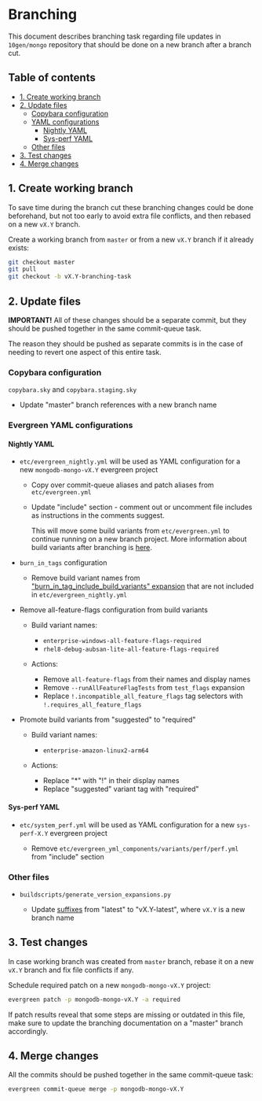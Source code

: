 # Branching

This document describes branching task regarding file updates in `10gen/mongo` repository that should be done on a new branch after a branch cut.

## Table of contents

- [1. Create working branch](#1-create-working-branch)
- [2. Update files](#2-update-files)
  - [Copybara configuration](#copybara-configuration)
  - [YAML configurations](#yaml-configurations)
    - [Nightly YAML](#nightly-yaml)
    - [Sys-perf YAML](#sys-perf-yaml)
  - [Other files](#other-files)
- [3. Test changes](#3-test-changes)
- [4. Merge changes](#4-merge-changes)

## 1. Create working branch

To save time during the branch cut these branching changes could be done beforehand, but not too early to avoid extra file conflicts, and then rebased on a new `vX.Y` branch.

Create a working branch from `master` or from a new `vX.Y` branch if it already exists:

```sh
git checkout master
git pull
git checkout -b vX.Y-branching-task
```

## 2. Update files

**IMPORTANT!** All of these changes should be a separate commit, but they should be pushed together in the same commit-queue task.

The reason they should be pushed as separate commits is in the case of needing to revert one aspect of this entire task.

### Copybara configuration

`copybara.sky` and `copybara.staging.sky`

- Update "master" branch references with a new branch name

### Evergreen YAML configurations

#### Nightly YAML

- `etc/evergreen_nightly.yml` will be used as YAML configuration for a new `mongodb-mongo-vX.Y` evergreen project

  - Copy over commit-queue aliases and patch aliases from `etc/evergreen.yml`
  - Update "include" section - comment out or uncomment file includes as instructions in the comments suggest.

    This will move some build variants from `etc/evergreen.yml` to continue running on a new branch project.
    More information about build variants after branching is [here](../evergreen-testing/yaml_configuration/buildvariants.md#build-variants-after-branching).

- `burn_in_tags` configuration

  - Remove build variant names from ["burn_in_tag_include_build_variants" expansion](https://github.com/10gen/mongo/blob/41ebdd14567ee35bdda0942958a5dc193f97dd5f/etc/evergreen_yml_components/variants/misc/misc.yml#L21) that are not included in `etc/evergreen_nightly.yml`

- Remove all-feature-flags configuration from build variants

  - Build variant names:

    - `enterprise-windows-all-feature-flags-required`
    - `rhel8-debug-aubsan-lite-all-feature-flags-required`

  - Actions:

    - Remove `all-feature-flags` from their names and display names
    - Remove `--runAllFeatureFlagTests` from `test_flags` expansion
    - Replace `!.incompatible_all_feature_flags` tag selectors with `!.requires_all_feature_flags`

- Promote build variants from "suggested" to "required"

  - Build variant names:

    - `enterprise-amazon-linux2-arm64`

  - Actions:

    - Replace "\*" with "!" in their display names
    - Replace "suggested" variant tag with "required"

#### Sys-perf YAML

- `etc/system_perf.yml` will be used as YAML configuration for a new `sys-perf-X.Y` evergreen project

  - Remove `etc/evergreen_yml_components/variants/perf/perf.yml` from "include" section

### Other files

- `buildscripts/generate_version_expansions.py`

  - Update [suffixes](https://github.com/10gen/mongo/blob/41ebdd14567ee35bdda0942958a5dc193f97dd5f/buildscripts/generate_version_expansions.py#L64-L65) from "latest" to "vX.Y-latest", where `vX.Y` is a new branch name

## 3. Test changes

In case working branch was created from `master` branch, rebase it on a new `vX.Y` branch and fix file conflicts if any.

Schedule required patch on a new `mongodb-mongo-vX.Y` project:

```sh
evergreen patch -p mongodb-mongo-vX.Y -a required
```

If patch results reveal that some steps are missing or outdated in this file, make sure to update the branching documentation on a "master" branch accordingly.

## 4. Merge changes

All the commits should be pushed together in the same commit-queue task:

```sh
evergreen commit-queue merge -p mongodb-mongo-vX.Y
```
